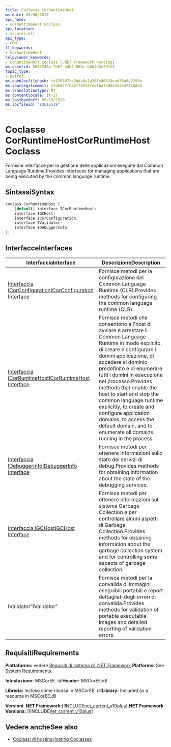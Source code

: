 ```yaml
---
title: Coclasse CorRuntimeHost
ms.date: 03/30/2017
api_name:
- CorRuntimeHost Coclass
api_location:
- mscoree.dll
api_type:
- COM
f1_keywords:
- CorRuntimeHost
helpviewer_keywords:
- CoRuntimeHost coclass [.NET Framework hosting]
ms.assetid: 5833740b-7d67-44b4-865c-b5bf45e291e3
topic_type:
- apiref
ms.openlocfilehash: fe378307ce2bda6e1a267e46433ead70a0e2299e
ms.sourcegitcommit: 27db07ffb26f76912feefba7b884313547410db5
ms.translationtype: MT
ms.contentlocale: it-IT
ms.lasthandoff: 05/19/2020
ms.locfileid: "83616519"
---
```

# <a name="corruntimehost-coclass"></a><span data-ttu-id="3a08a-102">Coclasse CorRuntimeHost</span><span class="sxs-lookup"><span data-stu-id="3a08a-102">CorRuntimeHost Coclass</span></span>
<span data-ttu-id="3a08a-103">Fornisce interfacce per la gestione delle applicazioni eseguite dal Common Language Runtime.</span><span class="sxs-lookup"><span data-stu-id="3a08a-103">Provides interfaces for managing applications that are being executed by the common language runtime.</span></span>  
  
## <a name="syntax"></a><span data-ttu-id="3a08a-104">Sintassi</span><span class="sxs-lookup"><span data-stu-id="3a08a-104">Syntax</span></span>  
  
```cpp  
coclass CorRuntimeHost {  
    [default] interface ICorRuntimeHost;  
    interface IGCHost;  
    interface ICorConfiguration;  
    interface IValidator;  
    interface IDebuggerInfo;  
};  
```  
  
## <a name="interfaces"></a><span data-ttu-id="3a08a-105">Interfacce</span><span class="sxs-lookup"><span data-stu-id="3a08a-105">Interfaces</span></span>  
  
|<span data-ttu-id="3a08a-106">Interfaccia</span><span class="sxs-lookup"><span data-stu-id="3a08a-106">Interface</span></span>|<span data-ttu-id="3a08a-107">Descrizione</span><span class="sxs-lookup"><span data-stu-id="3a08a-107">Description</span></span>|  
|---------------|-----------------|  
|[<span data-ttu-id="3a08a-108">Interfaccia ICorConfiguration</span><span class="sxs-lookup"><span data-stu-id="3a08a-108">ICorConfiguration Interface</span></span>](icorconfiguration-interface.md)|<span data-ttu-id="3a08a-109">Fornisce metodi per la configurazione del Common Language Runtime (CLR).</span><span class="sxs-lookup"><span data-stu-id="3a08a-109">Provides methods for configuring the common language runtime (CLR).</span></span>|  
|[<span data-ttu-id="3a08a-110">Interfaccia ICorRuntimeHost</span><span class="sxs-lookup"><span data-stu-id="3a08a-110">ICorRuntimeHost Interface</span></span>](icorruntimehost-interface.md)|<span data-ttu-id="3a08a-111">Fornisce metodi che consentono all'host di avviare e arrestare il Common Language Runtime in modo esplicito, di creare e configurare i domini applicazione, di accedere al dominio predefinito e di enumerare tutti i domini in esecuzione nel processo.</span><span class="sxs-lookup"><span data-stu-id="3a08a-111">Provides methods that enable the host to start and stop the common language runtime explicitly, to create and configure application domains, to access the default domain, and to enumerate all domains running in the process.</span></span>|  
|[<span data-ttu-id="3a08a-112">Interfaccia IDebuggerInfo</span><span class="sxs-lookup"><span data-stu-id="3a08a-112">IDebuggerInfo Interface</span></span>](idebuggerinfo-interface.md)|<span data-ttu-id="3a08a-113">Fornisce metodi per ottenere informazioni sullo stato dei servizi di debug.</span><span class="sxs-lookup"><span data-stu-id="3a08a-113">Provides methods for obtaining information about the state of the debugging services.</span></span>|  
|[<span data-ttu-id="3a08a-114">Interfaccia IGCHost</span><span class="sxs-lookup"><span data-stu-id="3a08a-114">IGCHost Interface</span></span>](igchost-interface.md)|<span data-ttu-id="3a08a-115">Fornisce metodi per ottenere informazioni sul sistema Garbage Collection e per controllare alcuni aspetti di Garbage Collection.</span><span class="sxs-lookup"><span data-stu-id="3a08a-115">Provides methods for obtaining information about the garbage collection system and for controlling some aspects of garbage collection.</span></span>|  
|<span data-ttu-id="3a08a-116">IValidator</span><span class="sxs-lookup"><span data-stu-id="3a08a-116">"IValidator"</span></span>|<span data-ttu-id="3a08a-117">Fornisce metodi per la convalida di immagini eseguibili portabili e report dettagliati degli errori di convalida.</span><span class="sxs-lookup"><span data-stu-id="3a08a-117">Provides methods for validation of portable executable images and detailed reporting of validation errors.</span></span>|  
  
## <a name="requirements"></a><span data-ttu-id="3a08a-118">Requisiti</span><span class="sxs-lookup"><span data-stu-id="3a08a-118">Requirements</span></span>  
 <span data-ttu-id="3a08a-119">**Piattaforme:** vedere [Requisiti di sistema di .NET Framework](../../get-started/system-requirements.md).</span><span class="sxs-lookup"><span data-stu-id="3a08a-119">**Platforms:** See [System Requirements](../../get-started/system-requirements.md).</span></span>  
  
 <span data-ttu-id="3a08a-120">**Intestazione:** MSCorEE. idl</span><span class="sxs-lookup"><span data-stu-id="3a08a-120">**Header:** MSCorEE.idl</span></span>  
  
 <span data-ttu-id="3a08a-121">**Libreria:** Incluso come risorsa in MSCorEE. dll</span><span class="sxs-lookup"><span data-stu-id="3a08a-121">**Library:** Included as a resource in MSCorEE.dll</span></span>  
  
 <span data-ttu-id="3a08a-122">**Versioni .NET Framework:**[!INCLUDE[net_current_v10plus](../../../../includes/net-current-v10plus-md.md)]</span><span class="sxs-lookup"><span data-stu-id="3a08a-122">**.NET Framework Versions:** [!INCLUDE[net_current_v10plus](../../../../includes/net-current-v10plus-md.md)]</span></span>  
  
## <a name="see-also"></a><span data-ttu-id="3a08a-123">Vedere anche</span><span class="sxs-lookup"><span data-stu-id="3a08a-123">See also</span></span>

- [<span data-ttu-id="3a08a-124">Coclassi di hosting</span><span class="sxs-lookup"><span data-stu-id="3a08a-124">Hosting Coclasses</span></span>](hosting-coclasses.md)
